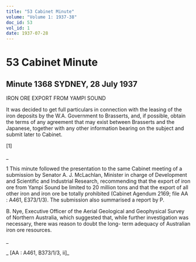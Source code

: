 ```yaml
---
title: "53 Cabinet Minute"
volume: "Volume 1: 1937-38"
doc_id: 53
vol_id: 1
date: 1937-07-28
---
```


# 53 Cabinet Minute

## Minute 1368 SYDNEY, 28 July 1937

IRON ORE EXPORT FROM YAMPI SOUND

It was decided to get full particulars in connection with the leasing of the iron deposits by the W.A. Government to Brasserts, and, if possible, obtain the terms of any agreement that may exist between Brasserts and the Japanese, together with any other information bearing on the subject and submit later to Cabinet.

[1]

_

1 This minute followed the presentation to the same Cabinet meeting of a submission by Senator A. J. McLachlan, Minister in charge of Development and Scientific and Industrial Research, recommending that the export of iron ore from Yampi Sound be limited to 20 million tons and that the export of all other iron and iron ore be totally prohibited (Cabinet Agendum 2169; file AA : A461, E373/1/3). The submission also summarised a report by P.

B. Nye, Executive Officer of the Aerial Geological and Geophysical Survey of Northern Australia, which suggested that, while further investigation was necessary, there was reason to doubt the long- term adequacy of Australian iron ore resources.

_

_ [AA : A461, B373/1/3, ii]_
